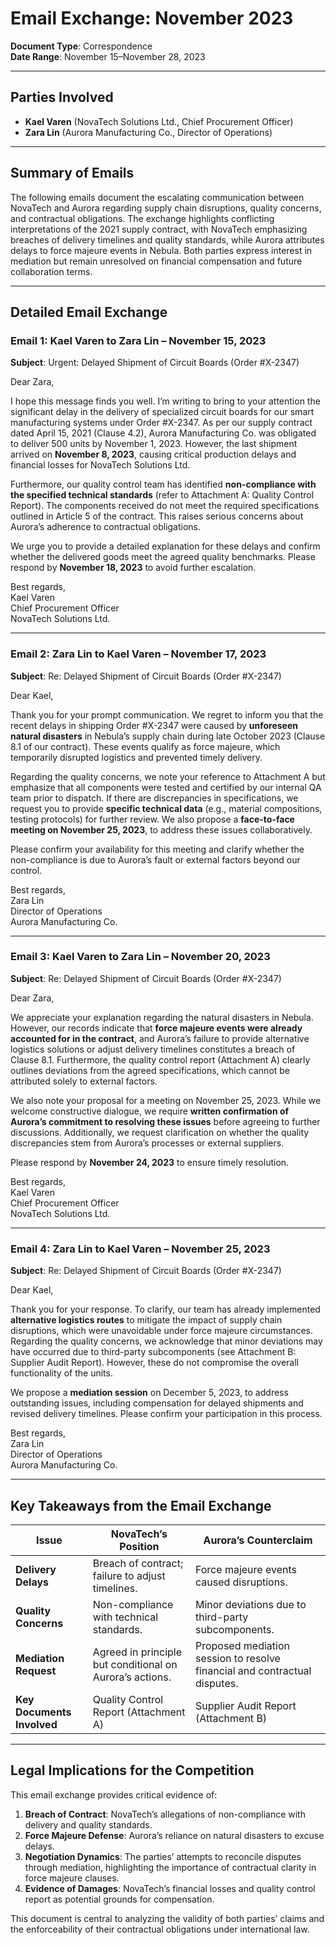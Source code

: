 

# Email Exchange: November 2023  
**Document Type**: Correspondence  
**Date Range**: November 15–November 28, 2023  

---

## **Parties Involved**  
- **Kael Varen** (NovaTech Solutions Ltd., Chief Procurement Officer)  
- **Zara Lin** (Aurora Manufacturing Co., Director of Operations)  

---

## **Summary of Emails**  
The following emails document the escalating communication between NovaTech and Aurora regarding supply chain disruptions, quality concerns, and contractual obligations. The exchange highlights conflicting interpretations of the 2021 supply contract, with NovaTech emphasizing breaches of delivery timelines and quality standards, while Aurora attributes delays to force majeure events in Nebula. Both parties express interest in mediation but remain unresolved on financial compensation and future collaboration terms.  

---

## **Detailed Email Exchange**  

### **Email 1: Kael Varen to Zara Lin – November 15, 2023**  
**Subject**: Urgent: Delayed Shipment of Circuit Boards (Order #X-2347)  

Dear Zara,  

I hope this message finds you well. I’m writing to bring to your attention the significant delay in the delivery of specialized circuit boards for our smart manufacturing systems under Order #X-2347. As per our supply contract dated April 15, 2021 (Clause 4.2), Aurora Manufacturing Co. was obligated to deliver 500 units by November 1, 2023. However, the last shipment arrived on **November 8, 2023**, causing critical production delays and financial losses for NovaTech Solutions Ltd.  

Furthermore, our quality control team has identified **non-compliance with the specified technical standards** (refer to Attachment A: Quality Control Report). The components received do not meet the required specifications outlined in Article 5 of the contract. This raises serious concerns about Aurora’s adherence to contractual obligations.  

We urge you to provide a detailed explanation for these delays and confirm whether the delivered goods meet the agreed quality benchmarks. Please respond by **November 18, 2023** to avoid further escalation.  

Best regards,  
Kael Varen  
Chief Procurement Officer  
NovaTech Solutions Ltd.  

---

### **Email 2: Zara Lin to Kael Varen – November 17, 2023**  
**Subject**: Re: Delayed Shipment of Circuit Boards (Order #X-2347)  

Dear Kael,  

Thank you for your prompt communication. We regret to inform you that the recent delays in shipping Order #X-2347 were caused by **unforeseen natural disasters** in Nebula’s supply chain during late October 2023 (Clause 8.1 of our contract). These events qualify as force majeure, which temporarily disrupted logistics and prevented timely delivery.  

Regarding the quality concerns, we note your reference to Attachment A but emphasize that all components were tested and certified by our internal QA team prior to dispatch. If there are discrepancies in specifications, we request you to provide **specific technical data** (e.g., material compositions, testing protocols) for further review. We also propose a **face-to-face meeting on November 25, 2023**, to address these issues collaboratively.  

Please confirm your availability for this meeting and clarify whether the non-compliance is due to Aurora’s fault or external factors beyond our control.  

Best regards,  
Zara Lin  
Director of Operations  
Aurora Manufacturing Co.  

---

### **Email 3: Kael Varen to Zara Lin – November 20, 2023**  
**Subject**: Re: Delayed Shipment of Circuit Boards (Order #X-2347)  

Dear Zara,  

We appreciate your explanation regarding the natural disasters in Nebula. However, our records indicate that **force majeure events were already accounted for in the contract**, and Aurora’s failure to provide alternative logistics solutions or adjust delivery timelines constitutes a breach of Clause 8.1. Furthermore, the quality control report (Attachment A) clearly outlines deviations from the agreed specifications, which cannot be attributed solely to external factors.  

We also note your proposal for a meeting on November 25, 2023. While we welcome constructive dialogue, we require **written confirmation of Aurora’s commitment to resolving these issues** before agreeing to further discussions. Additionally, we request clarification on whether the quality discrepancies stem from Aurora’s processes or external suppliers.  

Please respond by **November 24, 2023** to ensure timely resolution.  

Best regards,  
Kael Varen  
Chief Procurement Officer  
NovaTech Solutions Ltd.  

---

### **Email 4: Zara Lin to Kael Varen – November 25, 2023**  
**Subject**: Re: Delayed Shipment of Circuit Boards (Order #X-2347)  

Dear Kael,  

Thank you for your response. To clarify, our team has already implemented **alternative logistics routes** to mitigate the impact of supply chain disruptions, which were unavoidable under force majeure circumstances. Regarding the quality concerns, we acknowledge that minor deviations may have occurred due to third-party subcomponents (see Attachment B: Supplier Audit Report). However, these do not compromise the overall functionality of the units.  

We propose a **mediation session** on December 5, 2023, to address outstanding issues, including compensation for delayed shipments and revised delivery timelines. Please confirm your participation in this process.  

Best regards,  
Zara Lin  
Director of Operations  
Aurora Manufacturing Co.  

---

## **Key Takeaways from the Email Exchange**  
| **Issue**                          | **NovaTech’s Position**                              | **Aurora’s Counterclaim**                             |  
|------------------------------------|------------------------------------------------------|--------------------------------------------------------|  
| **Delivery Delays**               | Breach of contract; failure to adjust timelines.    | Force majeure events caused disruptions.              |  
| **Quality Concerns**             | Non-compliance with technical standards.            | Minor deviations due to third-party subcomponents.    |  
| **Mediation Request**            | Agreed in principle but conditional on Aurora’s actions. | Proposed mediation session to resolve financial and contractual disputes. |  
| **Key Documents Involved**       | Quality Control Report (Attachment A)               | Supplier Audit Report (Attachment B)                  |  

---

## **Legal Implications for the Competition**  
This email exchange provides critical evidence of:  
1. **Breach of Contract**: NovaTech’s allegations of non-compliance with delivery and quality standards.  
2. **Force Majeure Defense**: Aurora’s reliance on natural disasters to excuse delays.  
3. **Negotiation Dynamics**: The parties’ attempts to reconcile disputes through mediation, highlighting the importance of contractual clarity in force majeure clauses.  
4. **Evidence of Damages**: NovaTech’s financial losses and quality control report as potential grounds for compensation.  

This document is central to analyzing the validity of both parties’ claims and the enforceability of their contractual obligations under international law.